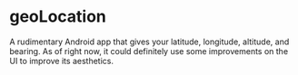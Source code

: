 # geoLocation
A rudimentary Android app that gives your latitude, longitude, altitude, and bearing.
As of right now, it could definitely use some improvements on the UI to improve its aesthetics.
